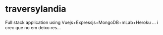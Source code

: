# traversylandia
Full stack application using Vuejs+Expressjs+MongoDB+mLab+Heroku ... i crec que no em deixo res...
